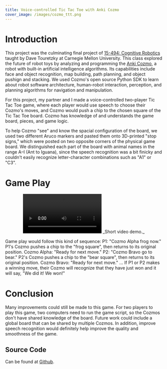 ```yaml
---
title: Voice-controlled Tic Tac Toe with Anki Cozmo
cover_image: /images/cozmo_ttt.png
---
```

# Introduction

This project was the culminating final project of [15-494: Cognitive Robotics](https://www.cs.cmu.edu/afs/cs/academic/class/15494-s17/) taught by Dave Touretzky at Carnegie Mellon University. This class explored the future of robot toys by analyzing and programming the [Anki Cozmo](https://www.anki.com/en-us/cozmo), a robot with built-in artificial intelligence algorithms. Its capabilities include face and object recognition, map building, path planning, and object pushign and stacking. We used Cozmo's open source Python SDK to learn about robot software architecture, human-robot interaction, perception, and planning algorithms for navigation and manipulation.

For this project, my partner and I made a voice-controlled two-player Tic Tac Toe game, where each player would use speech to choose their Cozmo's moves, and Cozmo would push a chip to the chosen square of the Tic Tac Toe board. Cozmo has knowledge of and understands the game board, pieces, and game logic. 

To help Cozmo "see" and know the spacial configuration of the board, we used two different Aruco markers and pasted them onto 3D-printed "stop signs," which were posted on two opposite corners of the physical game board. We distinguished each part of the board with animal names in the range A–I (Ant to Iguana), since the speech recognition was a bit finicky and couldn't easily recognize letter-character combinations such as "A1" or "C3".

# Game Play
<center>
<video src="demo.mov" width="50%" controls controlsList="nodownload">
    Your browser does not support the video tag.
</video>
_Short video demo._
</center>

Game play would follow this kind of sequence:
P1: "Cozmo Alpha frog now."
P1's Cozmo pushes a chip to the "frog square", then returns to its original position.
Cozmo Alpha: "Ready for next move."
P2: "Cozmo Bravo go to bear."
P2's Cozmo pushes a chip to the "bear square", then returns to its original position.
Cozmo Bravo: "Ready for next move."
...
If P1 or P2 makes a winning move, their Cozmo will recognize that they have just won and it will say, "We did it! We won!"

# Conclusion
Many improvements could still be made to this game. For two players to play this game, two computers need to run the game script, so the Cozmos don't have shared knowledge of the board. Future work could include a global board that can be shared by multiple Cozmos. In addition, improve speech recognition would definitely help improve the quality and smoothness of the game.

## Source Code
Can be found at [Github](https://github.com/mddengo/voice-control-tic-tac-toe).